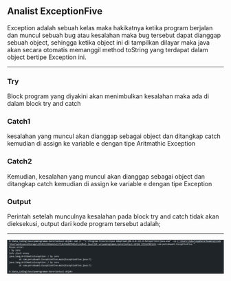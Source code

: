 ## Analist ExceptionFive

Exception adalah sebuah kelas maka hakikatnya ketika program berjalan dan muncul sebuah bug atau kesalahan maka bug tersebut dapat dianggap
sebuah object, sehingga ketika object ini di tampilkan dilayar maka java akan secara otomatis memanggil method toString yang terdapat
dalam object bertipe Exception ini.

---

### Try

Block program yang diyakini akan menimbulkan kesalahan maka ada di dalam block try and catch

### Catch1

kesalahan yang muncul akan dianggap sebagai object dan ditangkap catch kemudian di assign ke variable e dengan tipe Aritmathic Exception

### Catch2

Kemudian, kesalahan yang muncul akan dianggap sebagai object dan ditangkap catch kemudian di assign ke variable e dengan tipe Exception

### Output

Perintah setelah munculnya kesalahan pada block try and catch tidak akan dieksekusi, output dari kode program tersebut adalah;

---

![OutputTest](ExceptionFive.png)